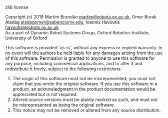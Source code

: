 zlib license

Copyright (c) 2019 Martim Brandão martim@robots.ox.ac.uk, Omer Burak Aladag aladagomer@sabanciuniv.edu, Ioannis Havoutis havoutis@robots.ox.ac.uk<br />
 As a part of Dynamic Robot Systems Group, Oxford Robotics Institute, University of Oxford

 This software is provided 'as-is', without any express or implied
 warranty. In no event will the authors be held liable for any damages
 arising from the use of this software.
 Permission is granted to anyone to use this software for any purpose,
 including commercial applications, and to alter it and redistribute it
 freely, subject to the following restrictions:
 1. The origin of this software must not be misrepresented; you must not
   claim that you wrote the original software. If you use this software
   in a product, an acknowledgment in the product documentation would be
   appreciated but is not required.
 2. Altered source versions must be plainly marked as such, and must not be
   misrepresented as being the original software.
 3. This notice may not be removed or altered from any source distribution.
